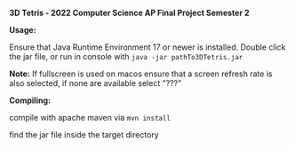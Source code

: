 **3D Tetris - 2022 Computer Science AP Final Project Semester 2**




**Usage:**

Ensure that Java Runtime Environment 17 or newer is installed.
Double click the jar file, or run in console with `java -jar pathTo3DTetris.jar`



**Note:**
If fullscreen is used on macos ensure that a screen refresh rate is also selected, if none are available select "???"



**Compiling:**

compile with apache maven via `mvn install`

find the jar file inside the target directory
